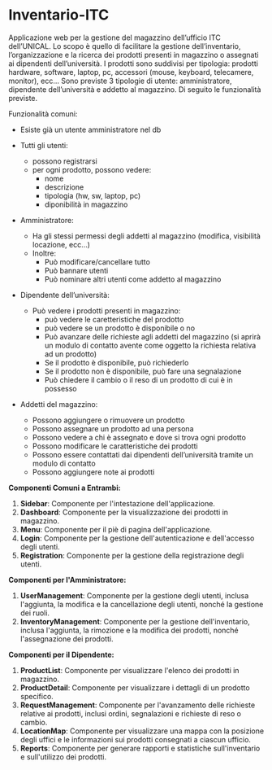 # Inventario-ITC

Applicazione web per la gestione del magazzino dell’ufficio ITC dell’UNICAL.
Lo scopo è quello di facilitare la gestione dell’inventario, l’organizzazione e la ricerca dei prodotti presenti in magazzino o assegnati ai dipendenti dell’università.
I prodotti sono suddivisi per tipologia: prodotti hardware, software, laptop, pc, accessori (mouse, keyboard, telecamere, monitor), ecc…
Sono previste 3 tipologie di utente: amministratore, dipendente dell’università e addetto al magazzino. Di seguito le funzionalità previste.

Funzionalità comuni:

- Esiste già un utente amministratore nel db
- Tutti gli utenti:
  - possono registrarsi
  - per ogni prodotto, possono vedere:
    - nome
    - descrizione
    - tipologia (hw, sw, laptop, pc)
    - diponibilità in magazzino

- Amministratore:
  - Ha gli stessi permessi degli addetti al magazzino (modifica, visibilità locazione, ecc…)
  - Inoltre:
    - Può modificare/cancellare tutto
    - Può bannare utenti
    - Può nominare altri utenti come addetto al magazzino

- Dipendente dell’università:
  - Può vedere i prodotti presenti in magazzino:
    - può vedere le caretteristiche del prodotto
    - può vedere se un prodotto è disponibile o no
    - Può avanzare delle richieste agli addetti del magazzino (si aprirà un modulo di contatto avente come oggetto la richiesta relativa ad un prodotto)
    - Se il prodotto è disponibile, può richiederlo
    - Se il prodotto non è disponibile, può fare una segnalazione
    - Può chiedere il cambio o il reso di un prodotto di cui è in possesso

- Addetti del magazzino:
  - Possono aggiungere o rimuovere un prodotto
  - Possono assegnare un prodotto ad una persona
  - Possono vedere a chi è assegnato e dove si trova ogni prodotto
  - Possono modificare le caratteristiche dei prodotti
  - Possono essere contattati dai dipendenti dell’università tramite un modulo di contatto
  - Possono aggiungere note ai prodotti

**Componenti Comuni a Entrambi:**

1. **Sidebar**: Componente per l'intestazione dell'applicazione.
2. **Dashboard**: Componente per la visualizzazione dei prodotti in magazzino.
3. **Menu**: Componente per il piè di pagina dell'applicazione.
4. **Login**: Componente per la gestione dell'autenticazione e dell'accesso degli utenti.
5. **Registration**: Componente per la gestione della registrazione degli utenti.

**Componenti per l'Amministratore:**

1. **UserManagement**: Componente per la gestione degli utenti, inclusa l'aggiunta, la modifica e la cancellazione degli utenti, nonché la gestione dei ruoli.
2. **InventoryManagement**: Componente per la gestione dell'inventario, inclusa l'aggiunta, la rimozione e la modifica dei prodotti, nonché l'assegnazione dei prodotti.

**Componenti per il Dipendente:**

1. **ProductList**: Componente per visualizzare l'elenco dei prodotti in magazzino.
2. **ProductDetail**: Componente per visualizzare i dettagli di un prodotto specifico.
3. **RequestManagement**: Componente per l'avanzamento delle richieste relative ai prodotti, inclusi ordini, segnalazioni e richieste di reso o cambio.
4. **LocationMap**: Componente per visualizzare una mappa con la posizione degli uffici e le informazioni sui prodotti consegnati a ciascun ufficio.
5. **Reports**: Componente per generare rapporti e statistiche sull'inventario e sull'utilizzo dei prodotti.